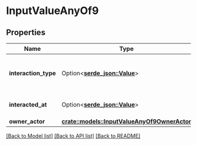 # InputValueAnyOf9

## Properties

Name | Type | Description | Notes
------------ | ------------- | ------------- | -------------
**interaction_type** | Option<[**serde_json::Value**](serde_json::Value.md)> | The type of interaction e.g. calendar or email. | 
**interacted_at** | Option<[**serde_json::Value**](.md)> | When the interaction occurred. | 
**owner_actor** | [**crate::models::InputValueAnyOf9OwnerActor**](input_value_anyOf_9_owner_actor.md) |  | 

[[Back to Model list]](../README.md#documentation-for-models) [[Back to API list]](../README.md#documentation-for-api-endpoints) [[Back to README]](../README.md)


